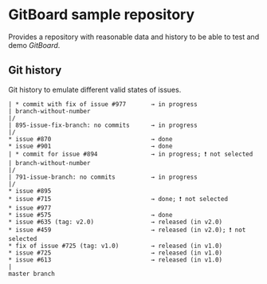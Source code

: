 # GitBoard sample repository

Provides a repository with reasonable data and history to be able to test and demo *GitBoard*.

## Git history

Git history to emulate different valid states of issues.

```
| * commit with fix of issue #977       → in progress
| branch-without-number
|/
| 895-issue-fix-branch: no commits      → in progress
|/
* issue #870                            → done
* issue #901                            → done
| * commit for issue #894               → in progress; ❗️ not selected
| branch-without-number
|/
| 791-issue-branch: no commits          → in progress
|/
* issue #895
* issue #715                            → done; ❗️ not selected
* issue #977
* issue #575                            → done
* issue #635 (tag: v2.0)                → released (in v2.0)
* issue #459                            → released (in v2.0); ❗️ not selected
* fix of issue #725 (tag: v1.0)         → released (in v1.0)
* issue #725                            → released (in v1.0)
* issue #613                            → released (in v1.0)
|
master branch
```
